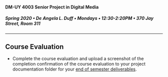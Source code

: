 #### DM-UY 4003 Senior Project in Digital Media
##### Spring 2020 • De Angela L. Duff • Mondays • 12:30-2:20PM • 370 Jay Street, Room 311

---

## Course Evaluation

* Complete the course evaluation and upload a screenshot of the completion confirmation of the course evaluation to your project documentation folder for your [end of semester deliverables](end_of_semester_presentation.md).







